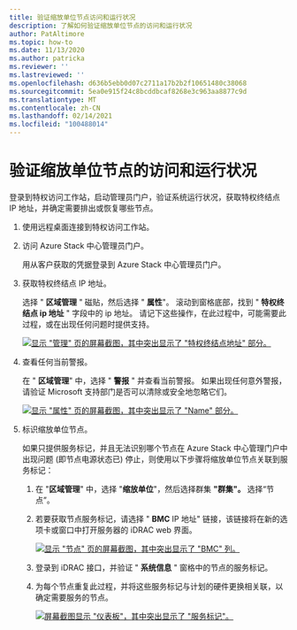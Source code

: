 ```yaml
---
title: 验证缩放单位节点访问和运行状况
description: 了解如何验证缩放单位节点的访问和运行状况
author: PatAltimore
ms.topic: how-to
ms.date: 11/13/2020
ms.author: patricka
ms.reviewer: ''
ms.lastreviewed: ''
ms.openlocfilehash: d636b5ebb0d07c2711a17b2b2f10651480c38068
ms.sourcegitcommit: 5ea0e915f24c8bcddbcaf8268e3c963aa8877c9d
ms.translationtype: MT
ms.contentlocale: zh-CN
ms.lasthandoff: 02/14/2021
ms.locfileid: "100488014"
---
```

# <a name="verifying-scale-unit-node-access-and-health"></a>验证缩放单位节点的访问和运行状况

登录到特权访问工作站，启动管理员门户，验证系统运行状况，获取特权终结点 IP 地址，并确定需要排出或恢复哪些节点。

1.  使用远程桌面连接到特权访问工作站。

2.  访问 Azure Stack 中心管理员门户。

    用从客户获取的凭据登录到 Azure Stack 中心管理员门户。
        
3.  获取特权终结点 IP 地址。


    选择 " **区域管理** " 磁贴，然后选择 " **属性**"。 滚动到窗格底部，找到 " **特权终结点 ip 地址** " 字段中的 ip 地址。 请记下这些操作，在此过程中，可能需要此过程，或在出现任何问题时提供支持。

    [![显示 "管理" 页的屏幕截图，其中突出显示了 "特权终结点地址" 部分。](media/image-18-inline.png)](media/image-18-expanded.png#lightbox)
    
4.  查看任何当前警报。

    在 " **区域管理**" 中，选择 " **警报** " 并查看当前警报。 如果出现任何意外警报，请验证 Microsoft 支持部门是否可以清除或安全地忽略它们。
    
    [![显示 "属性" 页的屏幕截图，其中突出显示了 "Name" 部分。](media/image-19-inline.png)](media/image-19-expanded.png#lightbox)
    
5.  标识缩放单位节点。

    如果只提供服务标记，并且无法识别哪个节点在 Azure Stack 中心管理门户中出现问题 (即节点电源状态已) 停止，则使用以下步骤将缩放单位节点关联到服务标记：
    
    1.  在 "**区域管理**" 中，选择 "**缩放单位**"，然后选择群集 **"群集"。** 选择“节点”。
    
    1.  若要获取节点服务标记，请选择 " **BMC** IP 地址" 链接，该链接将在新的选项卡或窗口中打开服务器的 iDRAC web 界面。

        [![显示 "节点" 页的屏幕截图，其中突出显示了 "BMC" 列。](media/image-20-inline.png)](media/image-20-expanded.png#lightbox) 
    
    1.  登录到 iDRAC 接口，并验证 " **系统信息** " 窗格中的节点的服务标记。
    
    1.  为每个节点重复此过程，并将这些服务标记与计划的硬件更换相关联，以确定需要服务的节点。

        [![屏幕截图显示 "仪表板"，其中突出显示了 "服务标记"。](media/image-21-inline.png)](media/image-21-expanded.png#lightbox)
    
